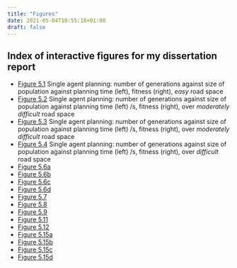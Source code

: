 ```yaml
---
title: "Figures"
date: 2021-05-04T10:55:18+01:00
draft: false
---
```


## Index of interactive figures for my dissertation report

- [Figure 5.1](https://barrett370.github.io/Y4-Diss/single-agent-result-1404-col) Single agent planning: number of generations against size of population against planning time (left), fitness (right), _easy_ road space
- [Figure 5.2](https://barrett370.github.io/Y4-Diss/single-agent-result-diff2) Single agent planning: number of generations against size of population against planning time (left) /s, fitness (right), over _moderately difficult_ road space
- [Figure 5.3](https://barrett370.github.io/Y4-Diss/single-agent-result-diff3) Single agent planning: number of generations against size of population against planning time (left) /s, fitness (right), over _moderately difficult_ road space
- [Figure 5.4](https://barrett370.github.io/Y4-Diss/single-agent-result-diff4) Single agent planning: number of generations against size of population against planning time (left) /s, fitness (right), over _difficult_ road space
- [Figure 5.6a](https://barrett370.github.io/Y4-Diss/single-agent-result-diff1-cp)
- [Figure 5.6b](https://barrett370.github.io/Y4-Diss/single-agent-result-diff2-cps)
- [Figure 5.6c](https://barrett370.github.io/Y4-Diss/single-agent-result-diff3-cps)
- [Figure 5.6d](https://barrett370.github.io/Y4-Diss/single-agent-result-diff4-cps)
- [Figure 5.7](https://barrett370.github.io/Y4-Diss/multi-agent-result-1304-lim40)
- [Figure 5.8](https://barrett370.github.io/Y4-Diss/multi-agent-result-diff2)
- [Figure 5.9](https://barrett370.github.io/Y4-Diss/multi-agent-result-diff3)
- [Figure 5.11](https://barrett370.github.io/Y4-Diss/multi-agent-vary-as)
- [Figure 5.12](https://barrett370.github.io/Y4-Diss/multi-agent-result-diff4-lim300)
- [Figure 5.15a](https://barrett370.github.io/Y4-Diss/multi-agent-result-diff1-cps)
- [Figure 5.15b](https://barrett370.github.io/Y4-Diss/multi-agent-result-diff2-cps)
- [Figure 5.15c](https://barrett370.github.io/Y4-Diss/multi-agent-result-diff3-cps)
- [Figure 5.15d](https://barrett370.github.io/Y4-Diss/multi-agent-result-diff4-cps)


